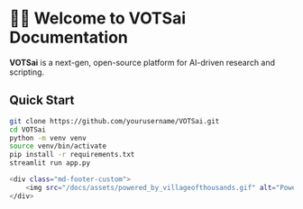 # 🚀🤖 Welcome to VOTSai Documentation
**VOTSai** is a next-gen, open-source platform for AI-driven research and scripting.
## Quick Start
```bash
git clone https://github.com/yourusername/VOTSai.git
cd VOTSai
python -m venv venv
source venv/bin/activate
pip install -r requirements.txt
streamlit run app.py

<div class="md-footer-custom">
    <img src="/docs/assets/powered_by_villageofthousands.gif" alt="Powered by Village of Thousands">
</div>
